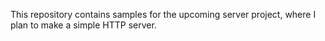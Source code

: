 This repository contains samples for the upcoming server project, where I plan to make a simple HTTP server. 
